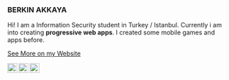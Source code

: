 ### BERKIN AKKAYA

Hi! I am a Information Security student in Turkey / Istanbul. Currently i
am into creating **progressive web apps**. I created some mobile games and
apps before.

[See More on my Website](https://berkinakkaya.github.io)

[<img align="left" alt="leetcode" width="22px" src="https://upload.wikimedia.org/wikipedia/commons/1/19/LeetCode_logo_black.png" />][leetcode]
[<img align="left" alt="itch.io" width="22px" src="https://static.itch.io/images/itchio-textless-black.svg" />][itchio]
[<img align="left" alt="play store" width="22px" src="https://cdn.iconscout.com/icon/free/png-256/play-store-12-729064.png" />][playstore]

[leetcode]: https://leetcode.com/berkinakkaya/
[itchio]: http://berkinakkaya.itch.io/
[playstore]: https://play.google.com/store/apps/developer?id=Berkin+Akkaya&hl=en
